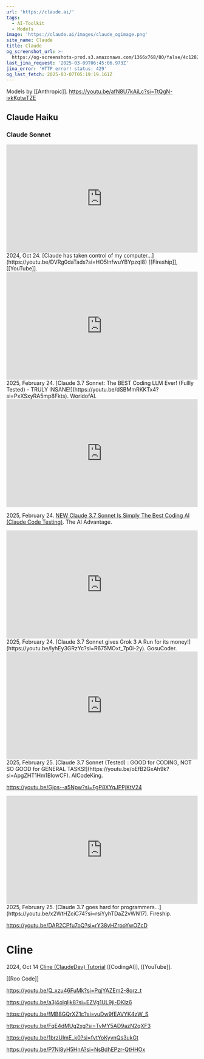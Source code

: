 ```yaml
---
url: 'https://claude.ai/'
tags:
  - AI-Toolkit
  - Models
image: 'https://claude.ai/images/claude_ogimage.png'
site_name: Claude
title: Claude
og_screenshot_url: >-
  https://og-screenshots-prod.s3.amazonaws.com/1366x768/80/false/4c1282370971cad9188c46732eb691491d9c98a4b9866acb4c0afd8014b79943.jpeg
last_jina_request: '2025-03-09T06:45:06.973Z'
jina_error: 'HTTP error! status: 429'
og_last_fetch: 2025-03-07T05:19:19.161Z
---
```



Models by [[Anthropic]].
https://youtu.be/afN8U7kAiLc?si=TtQgN-ixkKgtwTZE
## Claude Haiku

### Claude Sonnet

<iframe 
  style="aspect-ratio:16/9;width:100%;height:auto" 
  src="https://www.youtube.com/embed/DVRg0daTads?si=FvUGqiZyLfrO6PPe" 
  title="YouTube video player" 
  frameborder="0" 
  allow="accelerometer; autoplay; clipboard-write; encrypted-media; gyroscope; picture-in-picture; web-share" 
  referrerpolicy="strict-origin-when-cross-origin" 
  allowfullscreen
></iframe>
2024, Oct 24. [Claude has taken control of my computer...](https://youtu.be/DVRg0daTads?si=HO5lnfwuYBYpzqI8) [[Fireship]], [[YouTube]].

<iframe 
  style="aspect-ratio:16/9;width:100%;height:auto" 
  src="https://www.youtube.com/embed/dSBMmRKKTx4?si=PxXSxyRA5mp8Fkts" 
  title="YouTube video player" 
  frameborder="0" 
  allow="accelerometer; autoplay; clipboard-write; encrypted-media; gyroscope; picture-in-picture; web-share" 
  referrerpolicy="strict-origin-when-cross-origin" 
  allowfullscreen
></iframe>
2025, February 24. [Claude 3.7 Sonnet: The BEST Coding LLM Ever! (Fullly Tested) - TRULY INSANE!](https://youtu.be/dSBMmRKKTx4?si=PxXSxyRA5mp8Fkts). WorldofAI.

<iframe 
  style="aspect-ratio:16/9;width:100%;height:auto" 
  src="https://www.youtube.com/embed/xZX0vOqWsC8?si=8qfapPeua9ERNh7J" 
  title="YouTube video player" 
  frameborder="0" 
  allow="accelerometer; autoplay; clipboard-write; encrypted-media; gyroscope; picture-in-picture; web-share" 
  referrerpolicy="strict-origin-when-cross-origin" 
  allowfullscreen
></iframe>

2025, February 24. [NEW Claude 3.7 Sonnet Is Simply The Best Coding AI (Claude Code Testing)](https://youtu.be/xZX0vOqWsC8?si=8qfapPeua9ERNh7J). The AI Advantage.

<iframe 
  style="aspect-ratio:16/9;width:100%;height:auto" 
  src="https://www.youtube.com/embed/IyhEy3GRzYc?si=R675MOxt_7p0i-2y" 
  title="YouTube video player" 
  frameborder="0" 
  allow="accelerometer; autoplay; clipboard-write; encrypted-media; gyroscope; picture-in-picture; web-share" 
  referrerpolicy="strict-origin-when-cross-origin" 
  allowfullscreen
></iframe>
2025, February 24. [Claude 3.7 Sonnet gives Grok 3 A Run for its money!](https://youtu.be/IyhEy3GRzYc?si=R675MOxt_7p0i-2y). GosuCoder.

<iframe 
  style="aspect-ratio:16/9;width:100%;height:auto" 
  src="https://www.youtube.com/embed/oEfB2GxAh9k?si=ApgZHT1Hm1BlowCF" 
  title="YouTube video player" 
  frameborder="0" 
  allow="accelerometer; autoplay; clipboard-write; encrypted-media; gyroscope; picture-in-picture; web-share" 
  referrerpolicy="strict-origin-when-cross-origin" 
  allowfullscreen
></iframe>
2025, February 25. [Claude 3.7 Sonnet (Tested) : GOOD for CODING, NOT SO GOOD for GENERAL TASKS!](https://youtu.be/oEfB2GxAh9k?si=ApgZHT1Hm1BlowCF). AICodeKing.

https://youtu.be/Gjos--a5Npw?si=FgP8XYqJPPjKtV24


<iframe 
  style="aspect-ratio:16/9;width:100%;height:auto" 
  src="https://www.youtube.com/embed/x2WtHZciC74?si=rsiYyhTDaZ2vWN17" 
  title="YouTube video player" 
  frameborder="0" 
  allow="accelerometer; autoplay; clipboard-write; encrypted-media; gyroscope; picture-in-picture; web-share" 
  referrerpolicy="strict-origin-when-cross-origin" 
  allowfullscreen
></iframe>
2025, February 25. [Claude 3.7 goes hard for programmers…](https://youtu.be/x2WtHZciC74?si=rsiYyhTDaZ2vWN17). Fireship.

https://youtu.be/DAR2CPfu7oQ?si=rY38vHZrooYwOZcD
# Cline
2024, Oct 14 [Cline (ClaudeDev) Tutorial](https://youtu.be/JQDIyYQYv4w?si=A2CONTwMcQd4lLOn) [[CodingAI]], [[YouTube]].

[[Roo Code]]

https://youtu.be/Q_xzu46FuMk?si=PqjYAZEm2-8orz_t


https://youtu.be/a3j4olgIjk8?si=EZVg1UL9ji-DKIz6

https://youtu.be/fMB8GQrXZ1c?si=vuDw9fEAVYK4zW_S

https://youtu.be/FqE4dMUg2xg?si=TvMY5AD9azN2qXF3

https://youtu.be/1brzUlmE_k0?si=fvtYoKyvnQs3ukGt

https://youtu.be/P7Nl8yH5HnA?si=NsBdhEPzr-QtHHOx
